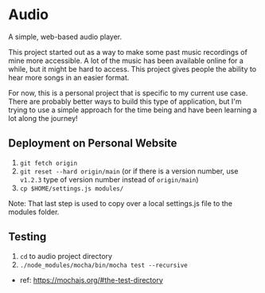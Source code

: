 # Audio
A simple, web-based audio player.

This project started out as a way to make some past music recordings of mine more accessible. A lot of the music has been available online for a while, but it might be hard to access. This project gives people the ability to hear more songs in an easier format.

For now, this is a personal project that is specific to my current use case. There are probably better ways to build this type of application, but I'm trying to use a simple approach for the time being and have been learning a lot along the journey!

## Deployment on Personal Website
1. `git fetch origin`
2. `git reset --hard origin/main` (or if there is a version number, use `v1.2.3` type of version number instead of `origin/main`)
3. `cp $HOME/settings.js modules/`

Note: That last step is used to copy over a local settings.js file to the modules folder.

## Testing
1. `cd` to audio project directory
2. `./node_modules/mocha/bin/mocha test --recursive`

- ref: https://mochajs.org/#the-test-directory
